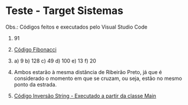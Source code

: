 # Teste - Target Sistemas

Obs.: Códigos feitos e executados pelo Visual Studio Code

<Respostas>

   1. 91

   2. [Código Fibonacci](https://github.com/SillvaPedro/Teste-Target/blob/main/target.py)

   3. a) 9
   b) 128
   c) 49
   d) 100
   e) 13
   f) 20


   4. Ambos estarão à mesma distância de Ribeirão Preto, já que é considerado o momento em que se cruzam, ou seja, estão no mesmo ponto da estrada.

   5. [Código Inversão String - Executado a partir da classe Main]()
